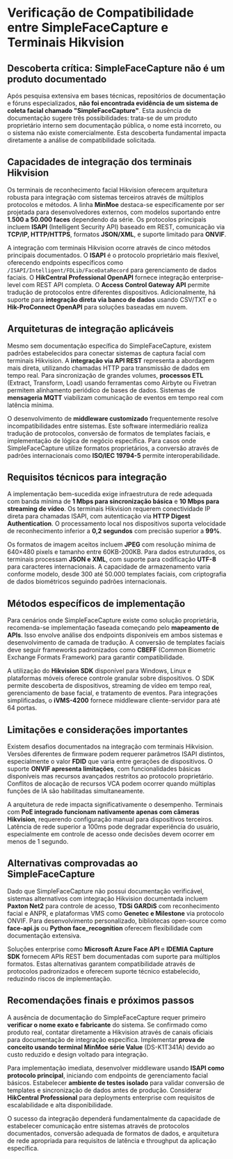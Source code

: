 # Verificação de Compatibilidade entre SimpleFaceCapture e Terminais Hikvision

## Descoberta crítica: SimpleFaceCapture não é um produto documentado

Após pesquisa extensiva em bases técnicas, repositórios de documentação e fóruns especializados, **não foi encontrada evidência de um sistema de coleta facial chamado "SimpleFaceCapture"**. Esta ausência de documentação sugere três possibilidades: trata-se de um produto proprietário interno sem documentação pública, o nome está incorreto, ou o sistema não existe comercialmente. Esta descoberta fundamental impacta diretamente a análise de compatibilidade solicitada.

## Capacidades de integração dos terminais Hikvision

Os terminais de reconhecimento facial Hikvision oferecem arquitetura robusta para integração com sistemas terceiros através de múltiplos protocolos e métodos. A linha **MinMoe** destaca-se especificamente por ser projetada para desenvolvedores externos, com modelos suportando entre **1.500 a 50.000 faces** dependendo da série. Os protocolos principais incluem **ISAPI** (Intelligent Security API) baseado em REST, comunicação via **TCP/IP, HTTP/HTTPS**, formatos **JSON/XML**, e suporte limitado para **ONVIF**.

A integração com terminais Hikvision ocorre através de cinco métodos principais documentados. O **ISAPI** é o protocolo proprietário mais flexível, oferecendo endpoints específicos como `/ISAPI/Intelligent/FDLib/FaceDataRecord` para gerenciamento de dados faciais. O **HikCentral Professional OpenAPI** fornece integração enterprise-level com REST API completa. O **Access Control Gateway API** permite tradução de protocolos entre diferentes dispositivos. Adicionalmente, há suporte para **integração direta via banco de dados** usando CSV/TXT e o **Hik-ProConnect OpenAPI** para soluções baseadas em nuvem.

## Arquiteturas de integração aplicáveis

Mesmo sem documentação específica do SimpleFaceCapture, existem padrões estabelecidos para conectar sistemas de captura facial com terminais Hikvision. A **integração via API REST** representa a abordagem mais direta, utilizando chamadas HTTP para transmissão de dados em tempo real. Para sincronização de grandes volumes, **processos ETL** (Extract, Transform, Load) usando ferramentas como Airbyte ou Fivetran permitem alinhamento periódico de bases de dados. Sistemas de **mensageria MQTT** viabilizam comunicação de eventos em tempo real com latência mínima.

O desenvolvimento de **middleware customizado** frequentemente resolve incompatibilidades entre sistemas. Este software intermediário realiza tradução de protocolos, conversão de formatos de templates faciais, e implementação de lógica de negócio específica. Para casos onde SimpleFaceCapture utilize formatos proprietários, a conversão através de padrões internacionais como **ISO/IEC 19794-5** permite interoperabilidade.

## Requisitos técnicos para integração

A implementação bem-sucedida exige infraestrutura de rede adequada com banda mínima de **1 Mbps para sincronização básica** e **10 Mbps para streaming de vídeo**. Os terminais Hikvision requerem conectividade IP direta para chamadas ISAPI, com autenticação via **HTTP Digest Authentication**. O processamento local nos dispositivos suporta velocidade de reconhecimento inferior a **0,2 segundos** com precisão superior a **99%**.

Os formatos de imagem aceitos incluem **JPEG** com resolução mínima de 640×480 pixels e tamanho entre 60KB-200KB. Para dados estruturados, os terminais processam **JSON e XML**, com suporte para codificação **UTF-8** para caracteres internacionais. A capacidade de armazenamento varia conforme modelo, desde 300 até 50.000 templates faciais, com criptografia de dados biométricos seguindo padrões internacionais.

## Métodos específicos de implementação

Para cenários onde SimpleFaceCapture existe como solução proprietária, recomenda-se implementação faseada começando pelo **mapeamento de APIs**. Isso envolve análise dos endpoints disponíveis em ambos sistemas e desenvolvimento de camada de tradução. A conversão de templates faciais deve seguir frameworks padronizados como **CBEFF** (Common Biometric Exchange Formats Framework) para garantir compatibilidade.

A utilização do **Hikvision SDK** disponível para Windows, Linux e plataformas móveis oferece controle granular sobre dispositivos. O SDK permite descoberta de dispositivos, streaming de vídeo em tempo real, gerenciamento de base facial, e tratamento de eventos. Para integrações simplificadas, o **iVMS-4200** fornece middleware cliente-servidor para até 64 portas.

## Limitações e considerações importantes

Existem desafios documentados na integração com terminais Hikvision. Versões diferentes de firmware podem requerer parâmetros ISAPI distintos, especialmente o valor **FDID** que varia entre gerações de dispositivos. O suporte **ONVIF apresenta limitações**, com funcionalidades básicas disponíveis mas recursos avançados restritos ao protocolo proprietário. Conflitos de alocação de recursos VCA podem ocorrer quando múltiplas funções de IA são habilitadas simultaneamente.

A arquitetura de rede impacta significativamente o desempenho. Terminais com **PoE integrado funcionam nativamente apenas com câmeras Hikvision**, requerendo configuração manual para dispositivos terceiros. Latência de rede superior a 100ms pode degradar experiência do usuário, especialmente em controle de acesso onde decisões devem ocorrer em menos de 1 segundo.

## Alternativas comprovadas ao SimpleFaceCapture

Dado que SimpleFaceCapture não possui documentação verificável, sistemas alternativos com integração Hikvision documentada incluem **Paxton Net2** para controle de acesso, **TDSi GARDiS** com reconhecimento facial e ANPR, e plataformas VMS como **Genetec e Milestone** via protocolo ONVIF. Para desenvolvimento personalizado, bibliotecas open-source como **face-api.js** ou **Python face_recognition** oferecem flexibilidade com documentação extensiva.

Soluções enterprise como **Microsoft Azure Face API** e **IDEMIA Capture SDK** fornecem APIs REST bem documentadas com suporte para múltiplos formatos. Estas alternativas garantem compatibilidade através de protocolos padronizados e oferecem suporte técnico estabelecido, reduzindo riscos de implementação.

## Recomendações finais e próximos passos

A ausência de documentação do SimpleFaceCapture requer primeiro **verificar o nome exato e fabricante** do sistema. Se confirmado como produto real, contatar diretamente a Hikvision através de canais oficiais para documentação de integração específica. Implementar **prova de conceito usando terminal MinMoe série Value** (DS-K1T341A) devido ao custo reduzido e design voltado para integração.

Para implementação imediata, desenvolver middleware usando **ISAPI como protocolo principal**, iniciando com endpoints de gerenciamento facial básicos. Estabelecer **ambiente de testes isolado** para validar conversão de templates e sincronização de dados antes de produção. Considerar **HikCentral Professional** para deployments enterprise com requisitos de escalabilidade e alta disponibilidade.

O sucesso da integração dependerá fundamentalmente da capacidade de estabelecer comunicação entre sistemas através de protocolos documentados, conversão adequada de formatos de dados, e arquitetura de rede apropriada para requisitos de latência e throughput da aplicação específica.
